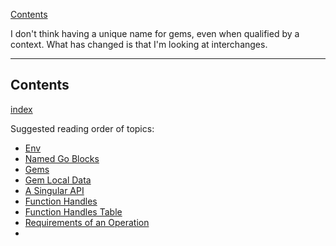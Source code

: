 [Contents](../../Topic%20Indexes/Contents.md)

I don't think having a unique name for gems, even when qualified by a context. What has changed is that I'm looking at interchanges.

---

## Contents
[index](../../Topic%20Indexes/Contents.md)

Suggested reading order of topics:

- [Env](../../Topic%20Indexes/Env.md)
- [Named Go Blocks](Dropped%20Topics/Named%20Go%20Blocks.md)
- [Gems](../../Topic%20Indexes/Gems.md)
- [Gem Local Data](../../Dropped%20Topics/Gem%20Local%20Data.md)
- [A Singular API](../../Topic%20Indexes/A%20Singular%20API.md)
- [Function Handles](../../Topic%20Indexes/Function%20Handles.md)
- [Function Handles Table](../../Topic%20Indexes/Function%20Handles%20Table.md)
- [Requirements of an Operation](../../Topic%20Indexes/Requirements%20of%20an%20Operation.md)
- 